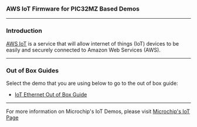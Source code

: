 ### AWS IoT Firmware for PIC32MZ Based Demos

---
### Introduction
[AWS IoT](http://aws.amazon.com/iot/) is a service that will allow internet of things (IoT) devices to be easily and securely connected to Amazon Web Services (AWS).

---
### Out of Box Guides
Select the demo that you are using below to go to the out of box guide:
- [IoT Ethernet Out of Box Guide](documents/iot-ethernet-out-of-box-guide.md)

---

For more information on Microchip's IoT Demos, please visit [Microchip's IoT Page](http://www.microchip.com/iot)
